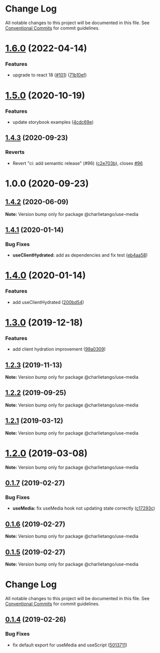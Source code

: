 # Change Log

All notable changes to this project will be documented in this file.
See [Conventional Commits](https://conventionalcommits.org) for commit guidelines.

# [1.6.0](https://github.com/charlie-tango/hooks/compare/@charlietango/use-media@1.5.0...@charlietango/use-media@1.6.0) (2022-04-14)

### Features

- upgrade to react 18 ([#101](https://github.com/charlie-tango/hooks/issues/101)) ([71b10ef](https://github.com/charlie-tango/hooks/commit/71b10ef862cbf139b9990b3172d8ddbd3a321332))

# [1.5.0](https://github.com/charlie-tango/hooks/compare/@charlietango/use-media@1.4.3...@charlietango/use-media@1.5.0) (2020-10-19)

### Features

- update storybook examples ([4cdc69e](https://github.com/charlie-tango/hooks/commit/4cdc69ea91feb9f48af06b32d88508100b41f54f))

## [1.4.3](https://github.com/charlie-tango/hooks/compare/@charlietango/use-media@1.4.2...@charlietango/use-media@1.4.3) (2020-09-23)

### Reverts

- Revert "ci: add semantic release" (#96) ([c2e703b](https://github.com/charlie-tango/hooks/commit/c2e703be2b83847fef7c6dfa50b912e26e0b9676)), closes [#96](https://github.com/charlie-tango/hooks/issues/96)

# 1.0.0 (2020-09-23)

## [1.4.2](https://github.com/charlie-tango/hooks/compare/@charlietango/use-media@1.4.1...@charlietango/use-media@1.4.2) (2020-06-09)

**Note:** Version bump only for package @charlietango/use-media

## [1.4.1](https://github.com/charlie-tango/hooks/compare/@charlietango/use-media@1.4.0...@charlietango/use-media@1.4.1) (2020-01-14)

### Bug Fixes

- **useClientHydrated:** add as dependencies and fix test ([eb4aa58](https://github.com/charlie-tango/hooks/commit/eb4aa589f57ac61fa9778241649e7879d0d4ca1c))

# [1.4.0](https://github.com/charlie-tango/hooks/compare/@charlietango/use-media@1.3.0...@charlietango/use-media@1.4.0) (2020-01-14)

### Features

- add useClientHydrated ([200bd54](https://github.com/charlie-tango/hooks/commit/200bd543c608b59c3473ad842b8b5e0313daa8e9))

# [1.3.0](https://github.com/charlie-tango/hooks/compare/@charlietango/use-media@1.2.3...@charlietango/use-media@1.3.0) (2019-12-18)

### Features

- add client hydration improvement ([99a0309](https://github.com/charlie-tango/hooks/commit/99a0309ba72295b5d32897b70aa97acf640857c9))

## [1.2.3](https://github.com/charlie-tango/hooks/compare/@charlietango/use-media@1.2.2...@charlietango/use-media@1.2.3) (2019-11-13)

**Note:** Version bump only for package @charlietango/use-media

## [1.2.2](https://github.com/charlie-tango/hooks/compare/@charlietango/use-media@1.2.1...@charlietango/use-media@1.2.2) (2019-09-25)

**Note:** Version bump only for package @charlietango/use-media

## [1.2.1](https://github.com/charlie-tango/hooks/compare/@charlietango/use-media@1.2.0...@charlietango/use-media@1.2.1) (2019-03-12)

**Note:** Version bump only for package @charlietango/use-media

# [1.2.0](https://github.com/charlie-tango/hooks/compare/@charlietango/use-media@0.1.7...@charlietango/use-media@1.2.0) (2019-03-08)

**Note:** Version bump only for package @charlietango/use-media

## [0.1.7](https://github.com/charlie-tango/hooks/compare/@charlietango/use-media@0.1.6...@charlietango/use-media@0.1.7) (2019-02-27)

### Bug Fixes

- **useMedia:** fix useMedia hook not updating state correctly ([c17293c](https://github.com/charlie-tango/hooks/commit/c17293c))

## [0.1.6](https://github.com/charlie-tango/hooks/compare/@charlietango/use-media@0.1.5...@charlietango/use-media@0.1.6) (2019-02-27)

**Note:** Version bump only for package @charlietango/use-media

## [0.1.5](https://github.com/charlie-tango/hooks/compare/@charlietango/use-media@0.1.4...@charlietango/use-media@0.1.5) (2019-02-27)

**Note:** Version bump only for package @charlietango/use-media

# Change Log

All notable changes to this project will be documented in this file. See
[Conventional Commits](https://conventionalcommits.org) for commit guidelines.

## [0.1.4](https://github.com/charlie-tango/hooks/compare/@charlietango/use-media@0.1.3...@charlietango/use-media@0.1.4) (2019-02-26)

### Bug Fixes

- fix default export for useMedia and useScript
  ([5013711](https://github.com/charlie-tango/hooks/commit/5013711))
